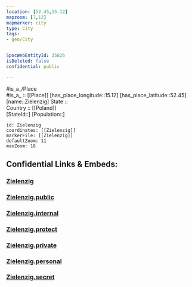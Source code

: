 ```yaml
---
location: [52.45,15.12] 
mapzoom: [7,12] 
mapmarker: city 
type: City
tags:
- geo/City


SpocWebEntityId: 35826
isDeleted: false
confidential: public

---
```

#is_a_/Place  
#is_a_ :: [[Place]] 
[has_place_longitude::15.12] 
[has_place_latitude::52.45] 
[name::Zielenzig] 
State ::  
Country :: [[Poland]]  
[StateId::] 
[Population::] 



```leaflet
id: Zielenzig
coordinates: [[Zielenzig]] 
markerFile: [[Zielenzig]] 
defaultZoom: 11 
maxZoom: 18
```


## Confidential Links & Embeds: 

### [Zielenzig](/_Standards/Earth/Continent/Europe/Europe~East/Poland/Provinces~Poland/Lubusz/City/Zielenzig.md) 

### [Zielenzig.public](/_public/Earth/Continent/Europe/Europe~East/Poland/Provinces~Poland/Lubusz/City/Zielenzig.public.md) 

### [Zielenzig.internal](/_internal/Earth/Continent/Europe/Europe~East/Poland/Provinces~Poland/Lubusz/City/Zielenzig.internal.md) 

### [Zielenzig.protect](/_protect/Earth/Continent/Europe/Europe~East/Poland/Provinces~Poland/Lubusz/City/Zielenzig.protect.md) 

### [Zielenzig.private](/_private/Earth/Continent/Europe/Europe~East/Poland/Provinces~Poland/Lubusz/City/Zielenzig.private.md) 

### [Zielenzig.personal](/_personal/Earth/Continent/Europe/Europe~East/Poland/Provinces~Poland/Lubusz/City/Zielenzig.personal.md) 

### [Zielenzig.secret](/_secret/Earth/Continent/Europe/Europe~East/Poland/Provinces~Poland/Lubusz/City/Zielenzig.secret.md)

